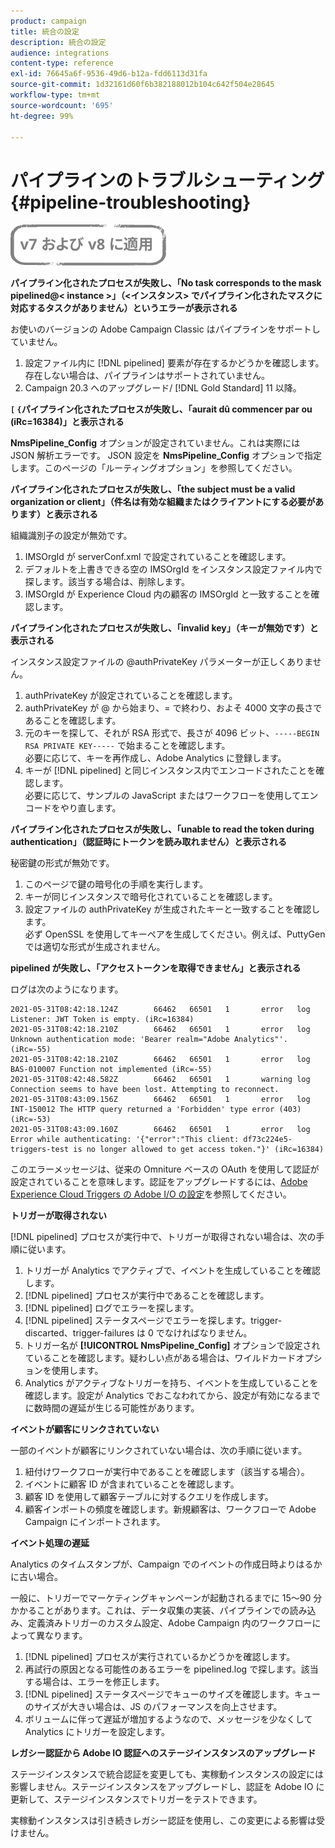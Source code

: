 ```yaml
---
product: campaign
title: 統合の設定
description: 統合の設定
audience: integrations
content-type: reference
exl-id: 76645a6f-9536-49d6-b12a-fdd6113d31fa
source-git-commit: 1d32161d60f6b382188012b104c642f504e28645
workflow-type: tm+mt
source-wordcount: '695'
ht-degree: 99%

---
```


# パイプラインのトラブルシューティング {#pipeline-troubleshooting}

![](../../assets/common.svg)

**パイプライン化されたプロセスが失敗し、「No task corresponds to the mask pipelined@&lt; instance >」（&lt;インスタンス> でパイプライン化されたマスクに対応するタスクがありません）というエラーが表示される**

お使いのバージョンの Adobe Campaign Classic はパイプラインをサポートしていません。

1. 設定ファイル内に [!DNL pipelined] 要素が存在するかどうかを確認します。存在しない場合は、パイプラインはサポートされていません。
1. Campaign 20.3 へのアップグレード/ [!DNL Gold Standard] 11 以降。

**`[` `{`パイプライン化されたプロセスが失敗し、「aurait dû commencer par ou (iRc=16384)」と表示される**

**NmsPipeline_Config** オプションが設定されていません。これは実際には JSON 解析エラーです。
JSON 設定を **NmsPipeline_Config** オプションで指定します。このページの「ルーティングオプション」を参照してください。

**パイプライン化されたプロセスが失敗し、「the subject must be a valid organization or client」（件名は有効な組織またはクライアントにする必要があります）と表示される**

組織識別子の設定が無効です。

1. IMSOrgId が serverConf.xml で設定されていることを確認します。
1. デフォルトを上書きできる空の IMSOrgId をインスタンス設定ファイル内で探します。該当する場合は、削除します。
1. IMSOrgId が Experience Cloud 内の顧客の IMSOrgId と一致することを確認します。

**パイプライン化されたプロセスが失敗し、「invalid key」（キーが無効です）と表示される**

インスタンス設定ファイルの @authPrivateKey パラメーターが正しくありません。

1. authPrivateKey が設定されていることを確認します。
1. authPrivateKey が @ から始まり、= で終わり、およそ 4000 文字の長さであることを確認します。
1. 元のキーを探して、それが RSA 形式で、長さが 4096 ビット、`-----BEGIN RSA PRIVATE KEY-----` で始まることを確認します。
   <br>必要に応じて、キーを再作成し、Adobe Analytics に登録します。
1. キーが [!DNL pipelined] と同じインスタンス内でエンコードされたことを確認します。<br>必要に応じて、サンプルの JavaScript またはワークフローを使用してエンコードをやり直します。

**パイプライン化されたプロセスが失敗し、「unable to read the token during authentication」（認証時にトークンを読み取れません）と表示される**

秘密鍵の形式が無効です。

1. このページで鍵の暗号化の手順を実行します。
1. キーが同じインスタンスで暗号化されていることを確認します。
1. 設定ファイルの authPrivateKey が生成されたキーと一致することを確認します。<br>必ず OpenSSL を使用してキーペアを生成してください。例えば、PuttyGen では適切な形式が生成されません。

**pipelined が失敗し、「アクセストークンを取得できません」と表示される**

ログは次のようになります。

```
2021-05-31T08:42:18.124Z        66462   66501   1       error   log     Listener: JWT Token is empty. (iRc=16384)
2021-05-31T08:42:18.210Z        66462   66501   1       error   log     Unknown authentication mode: 'Bearer realm="Adobe Analytics"'. (iRc=-55)
2021-05-31T08:42:18.210Z        66462   66501   1       error   log     BAS-010007 Function not implemented (iRc=-55)
2021-05-31T08:42:48.582Z        66462   66501   1       warning log     Connection seems to have been lost. Attempting to reconnect.
2021-05-31T08:43:09.156Z        66462   66501   1       error   log     INT-150012 The HTTP query returned a 'Forbidden' type error (403) (iRc=-53)
2021-05-31T08:43:09.160Z        66462   66501   1       error   log     Error while authenticating: '{"error":"This client: df73c224e5-triggers-test is no longer allowed to get access token."}' (iRc=16384)
```

このエラーメッセージは、従来の Omniture ベースの OAuth を使用して認証が設定されていることを意味します。認証をアップグレードするには、[Adobe Experience Cloud Triggers の Adobe I/O の設定](../../integrations/using/configuring-adobe-io.md)を参照してください。

**トリガーが取得されない**

[!DNL pipelined] プロセスが実行中で、トリガーが取得されない場合は、次の手順に従います。

1. トリガーが Analytics でアクティブで、イベントを生成していることを確認します。
1. [!DNL pipelined] プロセスが実行中であることを確認します。
1. [!DNL pipelined] ログでエラーを探します。
1. [!DNL pipelined] ステータスページでエラーを探します。trigger-discarted、trigger-failures は 0 でなければなりません。
1. トリガー名が **[!UICONTROL NmsPipeline_Config]** オプションで設定されていることを確認します。疑わしい点がある場合は、ワイルドカードオプションを使用します。
1. Analytics がアクティブなトリガーを持ち、イベントを生成していることを確認します。設定が Analytics でおこなわれてから、設定が有効になるまでに数時間の遅延が生じる可能性があります。

**イベントが顧客にリンクされていない**

一部のイベントが顧客にリンクされていない場合は、次の手順に従います。

1. 紐付けワークフローが実行中であることを確認します（該当する場合）。
1. イベントに顧客 ID が含まれていることを確認します。
1. 顧客 ID を使用して顧客テーブルに対するクエリを作成します。
1. 顧客インポートの頻度を確認します。新規顧客は、ワークフローで Adobe Campaign にインポートされます。

**イベント処理の遅延**

Analytics のタイムスタンプが、Campaign でのイベントの作成日時よりはるかに古い場合。

一般に、トリガーでマーケティングキャンペーンが起動されるまでに 15～90 分かかることがあります。これは、データ収集の実装、パイプラインでの読み込み、定義済みトリガーのカスタム設定、Adobe Campaign 内のワークフローによって異なります。

1. [!DNL pipelined] プロセスが実行されているかどうかを確認します。
1. 再試行の原因となる可能性のあるエラーを pipelined.log で探します。該当する場合は、エラーを修正します。
1. [!DNL pipelined] ステータスページでキューのサイズを確認します。キューのサイズが大きい場合は、JS のパフォーマンスを向上させます。
1. ボリュームに伴って遅延が増加するようなので、メッセージを少なくして Analytics にトリガーを設定します。

**レガシー認証から Adobe IO 認証へのステージインスタンスのアップグレード**

ステージインスタンスで統合認証を変更しても、実稼動インスタンスの設定には影響しません。ステージインスタンスをアップグレードし、認証を Adobe IO に更新して、ステージインスタンスでトリガーをテストできます。

実稼動インスタンスは引き続きレガシー認証を使用し、この変更による影響は受けません。
